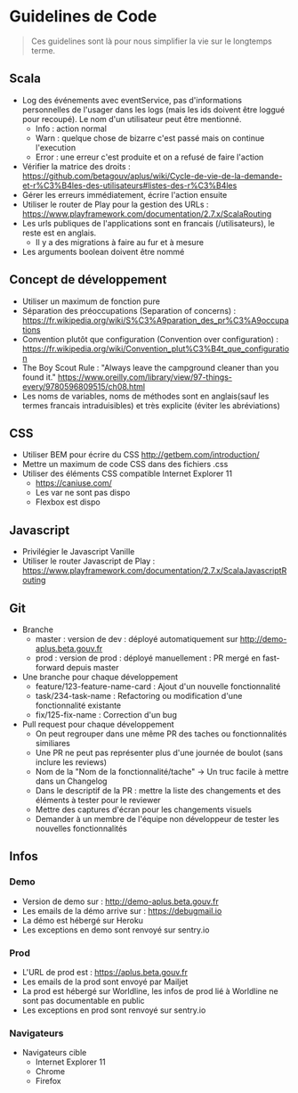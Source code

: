 # Guidelines de Code

> Ces guidelines sont là pour nous simplifier la vie sur le longtemps terme.

## Scala
- Log des événements avec eventService, pas d'informations personnelles de l'usager dans les logs (mais les ids doivent être loggué pour recoupé). Le nom d'un utilisateur peut être mentionné.
   - Info : action normal
   - Warn : quelque chose de bizarre c'est passé mais on continue l'execution
   - Error : une erreur c'est produite et on a refusé de faire l'action
- Vérifier la matrice des droits : https://github.com/betagouv/aplus/wiki/Cycle-de-vie-de-la-demande-et-r%C3%B4les-des-utilisateurs#listes-des-r%C3%B4les
- Gérer les erreurs immédiatement, écrire l'action ensuite
- Utiliser le router de Play pour la gestion des URLs : https://www.playframework.com/documentation/2.7.x/ScalaRouting
- Les urls publiques de l'applications sont en francais (/utilisateurs), le reste est en anglais.
  - Il y a des migrations à faire au fur et à mesure
- Les arguments boolean doivent être nommé

## Concept de développement
- Utiliser un maximum de fonction pure
- Séparation des préoccupations (Separation of concerns) : https://fr.wikipedia.org/wiki/S%C3%A9paration_des_pr%C3%A9occupations
- Convention plutôt que configuration (Convention over configuration) : https://fr.wikipedia.org/wiki/Convention_plut%C3%B4t_que_configuration
- The Boy Scout Rule : "Always leave the campground cleaner than you found it." https://www.oreilly.com/library/view/97-things-every/9780596809515/ch08.html
- Les noms de variables, noms de méthodes sont en anglais(sauf les termes francais intraduisibles) et très explicite (éviter les abréviations)

## CSS
- Utiliser BEM pour écrire du CSS http://getbem.com/introduction/
- Mettre un maximum de code CSS dans des fichiers .css
- Utiliser des éléments CSS compatible Internet Explorer 11 
   - https://caniuse.com/
   - Les var ne sont pas dispo
   - Flexbox est dispo

## Javascript
- Privilégier le Javascript Vanille
- Utiliser le router Javascript de Play : https://www.playframework.com/documentation/2.7.x/ScalaJavascriptRouting

## Git
- Branche
   - master : version de dev : déployé automatiquement sur http://demo-aplus.beta.gouv.fr
   - prod : version de prod : déployé manuellement : PR mergé en fast-forward depuis master
- Une branche pour chaque développement 
   - feature/123-feature-name-card : Ajout d'un nouvelle fonctionnalité
   - task/234-task-name : Refactoring ou modification d'une fonctionnalité existante
   - fix/125-fix-name : Correction d'un bug
- Pull request pour chaque développement
   - On peut regrouper dans une même PR des taches ou fonctionnalités similiares
   - Une PR ne peut pas représenter plus d'une journée de boulot (sans inclure les reviews)
   - Nom de la "Nom de la fonctionnalité/tache" -> Un truc facile à mettre dans un Changelog
   - Dans le descriptif de la PR : mettre la liste des changements et des éléments à tester pour le reviewer
   - Mettre des captures d'écran pour les changements visuels
   - Demander à un membre de l'équipe non développeur de tester les nouvelles fonctionnalités
  

## Infos
### Demo
- Version de demo sur : http://demo-aplus.beta.gouv.fr
- Les emails de la démo arrive sur : https://debugmail.io
- La démo est hébergé sur Heroku
- Les exceptions en demo sont renvoyé sur sentry.io
### Prod
- L'URL de prod est : https://aplus.beta.gouv.fr
- Les emails de la prod sont envoyé par Mailjet
- La prod est hébergé sur Worldline, les infos de prod lié à Worldline ne sont pas documentable en public
- Les exceptions en prod sont renvoyé sur sentry.io
### Navigateurs
- Navigateurs cible
   - Internet Explorer 11
   - Chrome
   - Firefox
